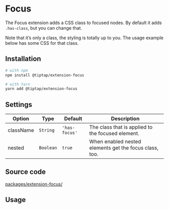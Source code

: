 # Focus
The Focus extension adds a CSS class to focused nodes. By default it adds `.has-class`, but you can change that.

Note that it’s only a class, the styling is totally up to you. The usage example below has some CSS for that class.

## Installation
```bash
# with npm
npm install @tiptap/extension-focus

# with Yarn
yarn add @tiptap/extension-focus
```

## Settings
| Option    | Type      | Default       | Description                                            |
| --------- | --------- | ------------- | ------------------------------------------------------ |
| className | `String`  | `'has-focus'` | The class that is applied to the focused element.      |
| nested    | `Boolean` | `true`        | When enabled nested elements get the focus class, too. |

## Source code
[packages/extension-focus/](https://github.com/ueberdosis/tiptap-next/blob/main/packages/extension-focus/)

## Usage
<demo name="Extensions/Focus" highlight="12,34-37" />
